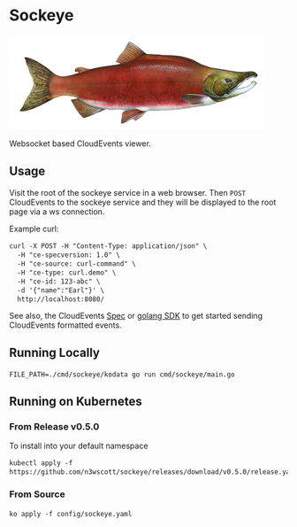 # Sockeye

![Sockeye Logo](./images/sockeye-logo.png)

Websocket based CloudEvents viewer.

## Usage

Visit the root of the sockeye service in a web browser. Then `POST` CloudEvents
to the sockeye service and they will be displayed to the root page via a ws
connection.

Example curl:

```shell
curl -X POST -H "Content-Type: application/json" \
  -H "ce-specversion: 1.0" \
  -H "ce-source: curl-command" \
  -H "ce-type: curl.demo" \
  -H "ce-id: 123-abc" \
  -d '{"name":"Earl"}' \
  http://localhost:8080/
```

See also, the CloudEvents [Spec](https://github.com/cloudevents/spec) or
[golang SDK](https://github.com/cloudevents/sdk-go) to get started sending
CloudEvents formatted events.

## Running Locally

```shell
FILE_PATH=./cmd/sockeye/kodata go run cmd/sockeye/main.go
```

## Running on Kubernetes

### From Release v0.5.0

To install into your default namespace
```shell
kubectl apply -f https://github.com/n3wscott/sockeye/releases/download/v0.5.0/release.yaml
```

### From Source

```shell
ko apply -f config/sockeye.yaml
```
